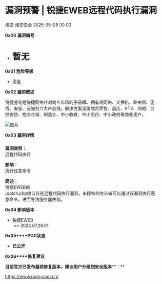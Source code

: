 #  漏洞预警 | 锐捷EWEB远程代码执行漏洞   
浅安  浅安安全   2025-05-08 00:00  
  
**0x00 漏洞编号**  
- # 暂无  
  
**0x01 危险等级**  
- 高危  
  
**0x02 漏洞概述**  
  
锐捷睿易是锐捷网络针对商业市场的子品牌。拥有易网络、交换机、路由器、无线、安全、云服务六大产品线，解决方案涵盖商贸零售、酒店、KTV、网吧、监控安防、物流仓储、制造业、中小教育、中小医疗、中小政府等商业用户。  
  
![图片](https://mmbiz.qpic.cn/sz_mmbiz_png/7stTqD182SXnlC3jOakKJzvt6mcRvjchLw9tUm2n4iciaz6Qa5WkY2uo1D5dTUTGQ5yzAbpoQSCF1sTH3A8uAggw/640?wx_fmt=png&wxfrom=5&wx_lazy=1&wx_co=1&tp=webp "")  
  
**0x03 漏洞详情**  
###   
  
**漏洞类型：**  
远程代码执行  
  
**影响：**  
执行任意命令  
  
**简述：**  
锐捷EWEB的  
/patch.php接口存在远程代码执行漏洞，未授权的攻击者可以通过该漏洞执行恶意命令，进而导致服务器失陷。  
  
**0x04 影响版本**  
- 锐捷EWEB  
 <= 2022.07.28.01  
  
**0x05****POC状态**  
- **已公开**  
  
**0x06****修复建议**  
  
**目前官方已发布漏洞修复版本，建议用户升级到安全版本****：**  
  
https://www.ruijie.com.cn/  
  
  
  
